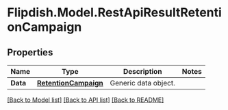 # Flipdish.Model.RestApiResultRetentionCampaign
## Properties

Name | Type | Description | Notes
------------ | ------------- | ------------- | -------------
**Data** | [**RetentionCampaign**](RetentionCampaign.md) | Generic data object. | 

[[Back to Model list]](../README.md#documentation-for-models) [[Back to API list]](../README.md#documentation-for-api-endpoints) [[Back to README]](../README.md)

